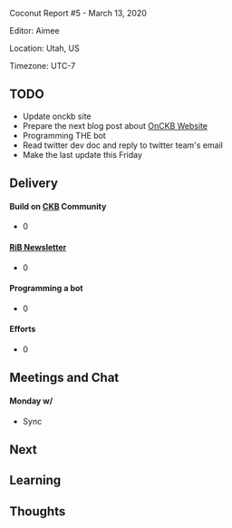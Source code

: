 Coconut Report #5 - March 13, 2020

Editor: Aimee

Location: Utah, US

Timezone: UTC-7

## TODO

- Update onckb site
- Prepare the next blog post about [OnCKB Website][onckb-website]
- Programming THE bot
- Read twitter dev doc and reply to twitter team's email
- Make the last update this Friday

## Delivery

#### Build on [CKB][ckb-github] Community

- 0

#### [RiB Newsletter][rib-github]

- 0

#### Programming a bot

- 0

#### Efforts

- 0

## Meetings and Chat

#### Monday w/

- Sync


## Next

## Learning

## Thoughts



[ckb-github]: https://github.com/nervosnetwork/ckb
[rib-github]: https://github.com/rust-in-blockchain/Rust-in-Blockchain
[onckb-website]: https://www.onckb.com/
